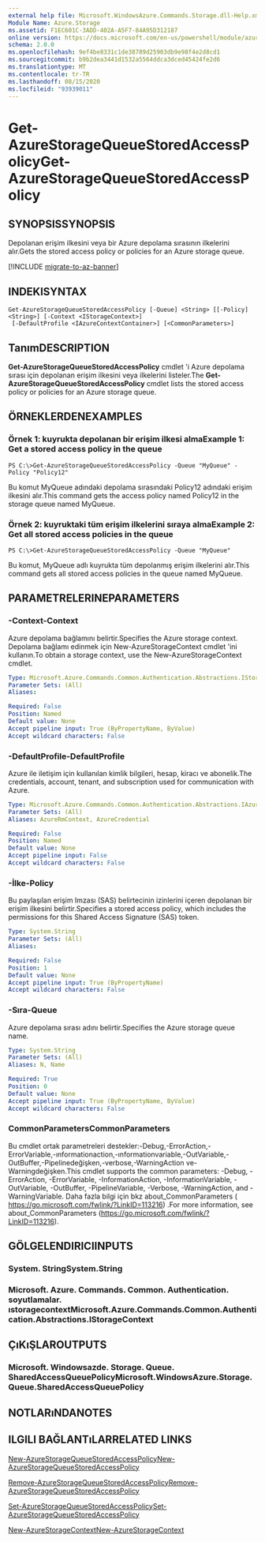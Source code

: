 ```yaml
---
external help file: Microsoft.WindowsAzure.Commands.Storage.dll-Help.xml
Module Name: Azure.Storage
ms.assetid: F1EC601C-3ADD-402A-A5F7-84A95D312187
online version: https://docs.microsoft.com/en-us/powershell/module/azure.storage/get-azurestoragequeuestoredaccesspolicy
schema: 2.0.0
ms.openlocfilehash: 9ef4be8331c1de38789d25903db9e98f4e2d8cd1
ms.sourcegitcommit: b9b2dea3441d1532a5564ddca3dced45424fe2d6
ms.translationtype: MT
ms.contentlocale: tr-TR
ms.lasthandoff: 08/15/2020
ms.locfileid: "93939011"
---
```

# <span data-ttu-id="5b87e-101">Get-AzureStorageQueueStoredAccessPolicy</span><span class="sxs-lookup"><span data-stu-id="5b87e-101">Get-AzureStorageQueueStoredAccessPolicy</span></span>

## <span data-ttu-id="5b87e-102">SYNOPSIS</span><span class="sxs-lookup"><span data-stu-id="5b87e-102">SYNOPSIS</span></span>
<span data-ttu-id="5b87e-103">Depolanan erişim ilkesini veya bir Azure depolama sırasının ilkelerini alır.</span><span class="sxs-lookup"><span data-stu-id="5b87e-103">Gets the stored access policy or policies for an Azure storage queue.</span></span>

[!INCLUDE [migrate-to-az-banner](../../includes/migrate-to-az-banner.md)]

## <span data-ttu-id="5b87e-104">INDEKI</span><span class="sxs-lookup"><span data-stu-id="5b87e-104">SYNTAX</span></span>

```
Get-AzureStorageQueueStoredAccessPolicy [-Queue] <String> [[-Policy] <String>] [-Context <IStorageContext>]
 [-DefaultProfile <IAzureContextContainer>] [<CommonParameters>]
```

## <span data-ttu-id="5b87e-105">Tanım</span><span class="sxs-lookup"><span data-stu-id="5b87e-105">DESCRIPTION</span></span>
<span data-ttu-id="5b87e-106">**Get-AzureStorageQueueStoredAccessPolicy** cmdlet 'i Azure depolama sırası için depolanan erişim ilkesini veya ilkelerini listeler.</span><span class="sxs-lookup"><span data-stu-id="5b87e-106">The **Get-AzureStorageQueueStoredAccessPolicy** cmdlet lists the stored access policy or policies for an Azure storage queue.</span></span>

## <span data-ttu-id="5b87e-107">ÖRNEKLERDEN</span><span class="sxs-lookup"><span data-stu-id="5b87e-107">EXAMPLES</span></span>

### <span data-ttu-id="5b87e-108">Örnek 1: kuyrukta depolanan bir erişim ilkesi alma</span><span class="sxs-lookup"><span data-stu-id="5b87e-108">Example 1: Get a stored access policy in the queue</span></span>
```
PS C:\>Get-AzureStorageQueueStoredAccessPolicy -Queue "MyQueue" -Policy "Policy12"
```

<span data-ttu-id="5b87e-109">Bu komut MyQueue adındaki depolama sırasındaki Policy12 adındaki erişim ilkesini alır.</span><span class="sxs-lookup"><span data-stu-id="5b87e-109">This command gets the access policy named Policy12 in the storage queue named MyQueue.</span></span>

### <span data-ttu-id="5b87e-110">Örnek 2: kuyruktaki tüm erişim ilkelerini sıraya alma</span><span class="sxs-lookup"><span data-stu-id="5b87e-110">Example 2: Get all stored access policies in the queue</span></span>
```
PS C:\>Get-AzureStorageQueueStoredAccessPolicy -Queue "MyQueue"
```

<span data-ttu-id="5b87e-111">Bu komut, MyQueue adlı kuyrukta tüm depolanmış erişim ilkelerini alır.</span><span class="sxs-lookup"><span data-stu-id="5b87e-111">This command gets all stored access policies in the queue named MyQueue.</span></span>

## <span data-ttu-id="5b87e-112">PARAMETRELERINE</span><span class="sxs-lookup"><span data-stu-id="5b87e-112">PARAMETERS</span></span>

### <span data-ttu-id="5b87e-113">-Context</span><span class="sxs-lookup"><span data-stu-id="5b87e-113">-Context</span></span>
<span data-ttu-id="5b87e-114">Azure depolama bağlamını belirtir.</span><span class="sxs-lookup"><span data-stu-id="5b87e-114">Specifies the Azure storage context.</span></span>
<span data-ttu-id="5b87e-115">Depolama bağlamı edinmek için New-AzureStorageContext cmdlet 'ini kullanın.</span><span class="sxs-lookup"><span data-stu-id="5b87e-115">To obtain a storage context, use the New-AzureStorageContext cmdlet.</span></span>

```yaml
Type: Microsoft.Azure.Commands.Common.Authentication.Abstractions.IStorageContext
Parameter Sets: (All)
Aliases:

Required: False
Position: Named
Default value: None
Accept pipeline input: True (ByPropertyName, ByValue)
Accept wildcard characters: False
```

### <span data-ttu-id="5b87e-116">-DefaultProfile</span><span class="sxs-lookup"><span data-stu-id="5b87e-116">-DefaultProfile</span></span>
<span data-ttu-id="5b87e-117">Azure ile iletişim için kullanılan kimlik bilgileri, hesap, kiracı ve abonelik.</span><span class="sxs-lookup"><span data-stu-id="5b87e-117">The credentials, account, tenant, and subscription used for communication with Azure.</span></span>

```yaml
Type: Microsoft.Azure.Commands.Common.Authentication.Abstractions.IAzureContextContainer
Parameter Sets: (All)
Aliases: AzureRmContext, AzureCredential

Required: False
Position: Named
Default value: None
Accept pipeline input: False
Accept wildcard characters: False
```

### <span data-ttu-id="5b87e-118">-İlke</span><span class="sxs-lookup"><span data-stu-id="5b87e-118">-Policy</span></span>
<span data-ttu-id="5b87e-119">Bu paylaşılan erişim Imzası (SAS) belirtecinin izinlerini içeren depolanan bir erişim ilkesini belirtir.</span><span class="sxs-lookup"><span data-stu-id="5b87e-119">Specifies a stored access policy, which includes the permissions for this Shared Access Signature (SAS) token.</span></span>

```yaml
Type: System.String
Parameter Sets: (All)
Aliases:

Required: False
Position: 1
Default value: None
Accept pipeline input: True (ByPropertyName)
Accept wildcard characters: False
```

### <span data-ttu-id="5b87e-120">-Sıra</span><span class="sxs-lookup"><span data-stu-id="5b87e-120">-Queue</span></span>
<span data-ttu-id="5b87e-121">Azure depolama sırası adını belirtir.</span><span class="sxs-lookup"><span data-stu-id="5b87e-121">Specifies the Azure storage queue name.</span></span>

```yaml
Type: System.String
Parameter Sets: (All)
Aliases: N, Name

Required: True
Position: 0
Default value: None
Accept pipeline input: True (ByPropertyName, ByValue)
Accept wildcard characters: False
```

### <span data-ttu-id="5b87e-122">CommonParameters</span><span class="sxs-lookup"><span data-stu-id="5b87e-122">CommonParameters</span></span>
<span data-ttu-id="5b87e-123">Bu cmdlet ortak parametreleri destekler:-Debug,-ErrorAction,-ErrorVariable,-ınformationaction,-ınformationvariable,-OutVariable,-OutBuffer,-Pipelinedeğişken,-verbose,-WarningAction ve-Warningdeğişken.</span><span class="sxs-lookup"><span data-stu-id="5b87e-123">This cmdlet supports the common parameters: -Debug, -ErrorAction, -ErrorVariable, -InformationAction, -InformationVariable, -OutVariable, -OutBuffer, -PipelineVariable, -Verbose, -WarningAction, and -WarningVariable.</span></span> <span data-ttu-id="5b87e-124">Daha fazla bilgi için bkz about_CommonParameters ( https://go.microsoft.com/fwlink/?LinkID=113216) .</span><span class="sxs-lookup"><span data-stu-id="5b87e-124">For more information, see about_CommonParameters (https://go.microsoft.com/fwlink/?LinkID=113216).</span></span>

## <span data-ttu-id="5b87e-125">GÖLGELENDIRICI</span><span class="sxs-lookup"><span data-stu-id="5b87e-125">INPUTS</span></span>

### <span data-ttu-id="5b87e-126">System. String</span><span class="sxs-lookup"><span data-stu-id="5b87e-126">System.String</span></span>

### <span data-ttu-id="5b87e-127">Microsoft. Azure. Commands. Common. Authentication. soyutlamalar. ıstoragecontext</span><span class="sxs-lookup"><span data-stu-id="5b87e-127">Microsoft.Azure.Commands.Common.Authentication.Abstractions.IStorageContext</span></span>

## <span data-ttu-id="5b87e-128">ÇıKıŞLAR</span><span class="sxs-lookup"><span data-stu-id="5b87e-128">OUTPUTS</span></span>

### <span data-ttu-id="5b87e-129">Microsoft. Windowsazde. Storage. Queue. SharedAccessQueuePolicy</span><span class="sxs-lookup"><span data-stu-id="5b87e-129">Microsoft.WindowsAzure.Storage.Queue.SharedAccessQueuePolicy</span></span>

## <span data-ttu-id="5b87e-130">NOTLARıNDA</span><span class="sxs-lookup"><span data-stu-id="5b87e-130">NOTES</span></span>

## <span data-ttu-id="5b87e-131">ILGILI BAĞLANTıLAR</span><span class="sxs-lookup"><span data-stu-id="5b87e-131">RELATED LINKS</span></span>

[<span data-ttu-id="5b87e-132">New-AzureStorageQueueStoredAccessPolicy</span><span class="sxs-lookup"><span data-stu-id="5b87e-132">New-AzureStorageQueueStoredAccessPolicy</span></span>](./New-AzureStorageQueueStoredAccessPolicy.md)

[<span data-ttu-id="5b87e-133">Remove-AzureStorageQueueStoredAccessPolicy</span><span class="sxs-lookup"><span data-stu-id="5b87e-133">Remove-AzureStorageQueueStoredAccessPolicy</span></span>](./Remove-AzureStorageQueueStoredAccessPolicy.md)

[<span data-ttu-id="5b87e-134">Set-AzureStorageQueueStoredAccessPolicy</span><span class="sxs-lookup"><span data-stu-id="5b87e-134">Set-AzureStorageQueueStoredAccessPolicy</span></span>](./Set-AzureStorageQueueStoredAccessPolicy.md)

[<span data-ttu-id="5b87e-135">New-AzureStorageContext</span><span class="sxs-lookup"><span data-stu-id="5b87e-135">New-AzureStorageContext</span></span>](./New-AzureStorageContext.md)


